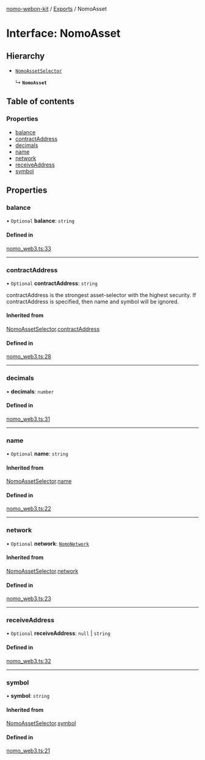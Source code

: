 [nomo-webon-kit](../README.md) / [Exports](../modules.md) / NomoAsset

# Interface: NomoAsset

## Hierarchy

- [`NomoAssetSelector`](NomoAssetSelector.md)

  ↳ **`NomoAsset`**

## Table of contents

### Properties

- [balance](NomoAsset.md#balance)
- [contractAddress](NomoAsset.md#contractaddress)
- [decimals](NomoAsset.md#decimals)
- [name](NomoAsset.md#name)
- [network](NomoAsset.md#network)
- [receiveAddress](NomoAsset.md#receiveaddress)
- [symbol](NomoAsset.md#symbol)

## Properties

### balance

• `Optional` **balance**: `string`

#### Defined in

[nomo_web3.ts:33](https://github.com/nomo-app/nomo-webon-kit/blob/b330679/nomo-webon-kit/src/nomo_web3.ts#L33)

___

### contractAddress

• `Optional` **contractAddress**: `string`

contractAddress is the strongest asset-selector with the highest security.
If contractAddress is specified, then name and symbol will be ignored.

#### Inherited from

[NomoAssetSelector](NomoAssetSelector.md).[contractAddress](NomoAssetSelector.md#contractaddress)

#### Defined in

[nomo_web3.ts:28](https://github.com/nomo-app/nomo-webon-kit/blob/b330679/nomo-webon-kit/src/nomo_web3.ts#L28)

___

### decimals

• **decimals**: `number`

#### Defined in

[nomo_web3.ts:31](https://github.com/nomo-app/nomo-webon-kit/blob/b330679/nomo-webon-kit/src/nomo_web3.ts#L31)

___

### name

• `Optional` **name**: `string`

#### Inherited from

[NomoAssetSelector](NomoAssetSelector.md).[name](NomoAssetSelector.md#name)

#### Defined in

[nomo_web3.ts:22](https://github.com/nomo-app/nomo-webon-kit/blob/b330679/nomo-webon-kit/src/nomo_web3.ts#L22)

___

### network

• `Optional` **network**: [`NomoNetwork`](../modules.md#nomonetwork)

#### Inherited from

[NomoAssetSelector](NomoAssetSelector.md).[network](NomoAssetSelector.md#network)

#### Defined in

[nomo_web3.ts:23](https://github.com/nomo-app/nomo-webon-kit/blob/b330679/nomo-webon-kit/src/nomo_web3.ts#L23)

___

### receiveAddress

• `Optional` **receiveAddress**: ``null`` \| `string`

#### Defined in

[nomo_web3.ts:32](https://github.com/nomo-app/nomo-webon-kit/blob/b330679/nomo-webon-kit/src/nomo_web3.ts#L32)

___

### symbol

• **symbol**: `string`

#### Inherited from

[NomoAssetSelector](NomoAssetSelector.md).[symbol](NomoAssetSelector.md#symbol)

#### Defined in

[nomo_web3.ts:21](https://github.com/nomo-app/nomo-webon-kit/blob/b330679/nomo-webon-kit/src/nomo_web3.ts#L21)
